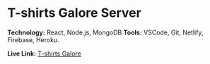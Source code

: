 # T-shirts Galore Server

**Technology:** React, Node.js, MongoDB
**Tools:** VSCode, Git, Netlify, Firebase, Heroku.

**Live Link:** [T-shirts Galore](https://t-shirts-galore.firebaseapp.com/)
